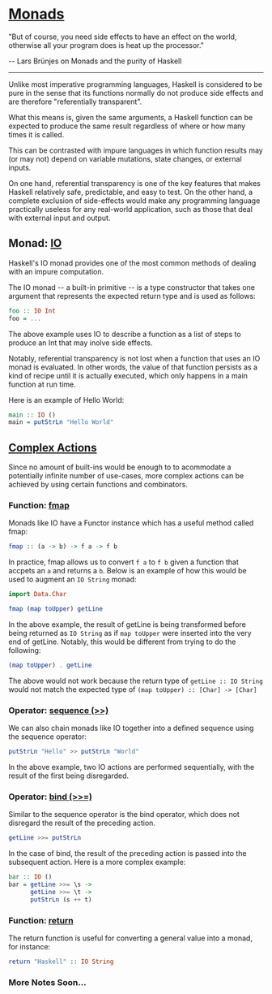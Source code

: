 # [Monads](https://youtu.be/g4lvA14I-Jg?t=300)

"But of course, you need side effects to have an effect on the world, otherwise all your program does is heat up the processor."

-- Lars Brünjes on Monads and the purity of Haskell

---

Unlike most imperative programming languages, Haskell is considered to be pure in the sense that its functions normally do not produce side effects and are therefore "referentially transparent".

What this means is, given the same arguments, a Haskell function can be expected to produce the same result regardless of where or how many times it is called.

This can be contrasted with impure languages in which function results may (or may not) depend on variable mutations, state changes, or external inputs.

On one hand, referential transparency is one of the key features that makes Haskell relatively safe, predictable, and easy to test. On the other hand, a complete exclusion of side-effects would make any programming language practically useless for any real-world application, such as those that deal with external input and output.

## Monad: [IO](https://youtu.be/g4lvA14I-Jg?t=660)

Haskell's IO monad provides one of the most common methods of dealing with an impure computation.

The IO monad -- a built-in primitive -- is a type constructor that takes one argument that represents the expected return type and is used as follows:

```haskell
foo :: IO Int
foo = ...
```

The above example uses IO to describe a function as a list of steps to produce an Int that may inolve side effects.

Notably, referential transparency is not lost when a function that uses an IO monad is evaluated. In other words, the value of that function persists as a kind of recipe until it is actually executed, which only happens in a main function at run time.

Here is an example of Hello World:

```haskell
main :: IO ()
main = putStrLn "Hello World"
```

## [Complex Actions](https://youtu.be/g4lvA14I-Jg?t=1080)

Since no amount of built-ins would be enough to to acommodate a potentially infinite number of use-cases, more complex actions can be achieved by using certain functions and combinators.

### Function: [fmap](https://youtu.be/g4lvA14I-Jg?t=1100)

Monads like IO have a Functor instance which has a useful method called fmap:

```haskell
fmap :: (a -> b) -> f a -> f b
```

In practice, fmap allows us to convert `f a` to `f b` given a function that accpets an `a` and returns a `b`. Below is an example of how this would be used to augment an `IO String` monad:

```haskell
import Data.Char

fmap (map toUpper) getLine
```

In the above example, the result of getLine is being transformed before being returned as `IO String` as if `map toUpper` were inserted into the very end of getLine. Notably, this would be different from trying to do the following:

```haskell
(map toUpper) . getLine
```

The above would not work because the return type of `getLine :: IO String` would not match the expected type of `(map toUpper) :: [Char] -> [Char]`

### Operator: [sequence (>>)](https://youtu.be/g4lvA14I-Jg?t=1310)

We can also chain monads like IO together into a defined sequence using the sequence operator:

```haskell
putStrLn "Hello" >> putStrLn "World"
```

In the above example, two IO actions are performed sequentially, with the result of the first being disregarded.

### Operator: [bind (>>=)](https://youtu.be/g4lvA14I-Jg?t=1382)

Similar to the sequence operator is the bind operator, which does not disregard the result of the preceding action.

```haskell
getLine >>= putStrLn
```

In the case of bind, the result of the preceding action is passed into the subsequent action. Here is a more complex example:

```haskell
bar :: IO ()
bar = getLine >>= \s ->
      getLine >>= \t ->
      putStrLn (s ++ t)
```

### Function: [return](https://youtu.be/g4lvA14I-Jg?t=1504)

The return function is useful for converting a general value into a monad, for instance:

```haskell
return "Haskell" :: IO String
```

### More Notes Soon...
